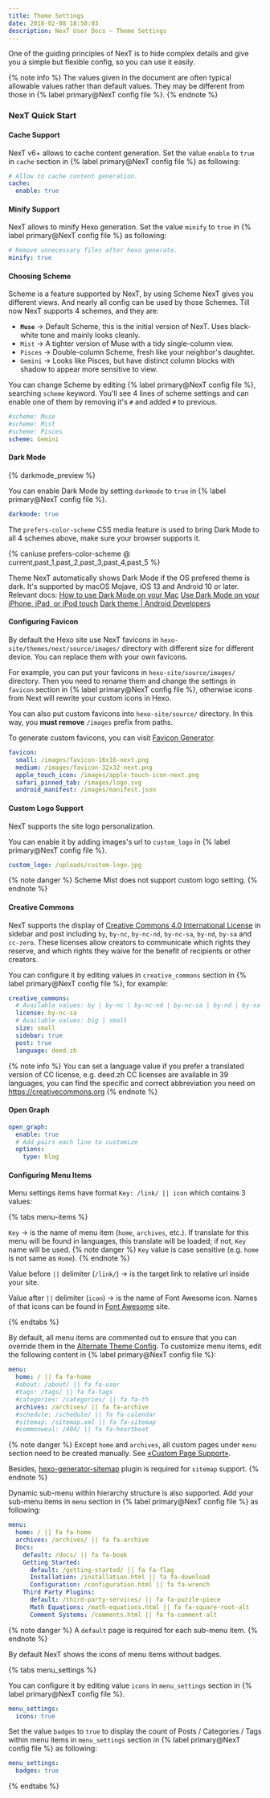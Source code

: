 ```yaml
---
title: Theme Settings
date: 2018-02-08 18:50:03
description: NexT User Docs – Theme Settings
---
```


One of the guiding principles of NexT is to hide complex details and give you a simple but flexible config, so you can use it easily.

{% note info %}
The values given in the document are often typical allowable values rather than default values. They may be different from those in {% label primary@NexT config file %}.
{% endnote %}

### NexT Quick Start

#### Cache Support

NexT v6+ allows to cache content generation. Set the value `enable` to `true` in `cache` section in {% label primary@NexT config file %} as following:

```yml NexT config file
# Allow to cache content generation.
cache:
  enable: true
```

#### Minify Support

NexT allows to minify Hexo generation. Set the value `minify` to `true` in {% label primary@NexT config file %} as following:

```yml NexT config file
# Remove unnecessary files after hexo generate.
minify: true
```

#### Choosing Scheme

Scheme is a feature supported by NexT, by using Scheme NexT gives you different views. And nearly all config can be used by those Schemes. Till now NexT supports 4 schemes, and they are:

* **`Muse`** → Default Scheme, this is the initial version of NexT. Uses black-white tone and mainly looks cleanly.
* `Mist` → A tighter version of Muse with a tidy single-column view.
* `Pisces` → Double-column Scheme, fresh like your neighbor's daughter.
* `Gemini` → Looks like Pisces, but have distinct column blocks with shadow to appear more sensitive to view.

You can change Scheme by editing {% label primary@NexT config file %}, searching `scheme` keyword. You'll see 4 lines of scheme settings and can enable one of them by removing it's `#` and added `#` to previous.

```yml NexT config file
#scheme: Muse
#scheme: Mist
#scheme: Pisces
scheme: Gemini
```

#### Dark Mode

{% darkmode_preview %}

You can enable Dark Mode by setting `darkmode` to `true` in {% label primary@NexT config file %}.

```yml NexT config file
darkmode: true
```

The `prefers-color-scheme` CSS media feature is used to bring Dark Mode to all 4 schemes above, make sure your browser supports it.

{% caniuse prefers-color-scheme @ current,past_1,past_2,past_3,past_4,past_5 %}

Theme NexT automatically shows Dark Mode if the OS prefered theme is dark. It's supported by macOS Mojave, iOS 13 and Android 10 or later. Relevant docs:
[How to use Dark Mode on your Mac](https://support.apple.com/en-us/HT208976)
[Use Dark Mode on your iPhone, iPad, or iPod touch](https://support.apple.com/en-us/HT210332)
[Dark theme | Android Developers](https://developer.android.com/guide/topics/ui/look-and-feel/darktheme)

#### Configuring Favicon

By default the Hexo site use NexT favicons in `hexo-site/themes/next/source/images/` directory with different size for different device. You can replace them with your own favicons.

For example, you can put your favicons in `hexo-site/source/images/` directory. Then you need to rename them and change the settings in `favicon` section in {% label primary@NexT config file %}, otherwise icons from Next will rewrite your custom icons in Hexo.

You can also put custom favicons into `hexo-site/source/` directory. In this way, you **must remove** `/images` prefix from paths.

To generate custom favicons, you can visit [Favicon Generator](https://realfavicongenerator.net).

```yml Hexo config file
favicon:
  small: /images/favicon-16x16-next.png
  medium: /images/favicon-32x32-next.png
  apple_touch_icon: /images/apple-touch-icon-next.png
  safari_pinned_tab: /images/logo.svg
  android_manifest: /images/manifest.json
```

#### Custom Logo Support

NexT supports the site logo personalization.

You can enable it by adding images's url to `custom_logo` in {% label primary@NexT config file %}.

```yml NexT config file
custom_logo: /uploads/custom-logo.jpg
```

{% note danger %}
Scheme Mist does not support custom logo setting.
{% endnote %}

#### Creative Commons

NexT supports the display of [Creative Commons 4.0 International License](https://creativecommons.org/) in sidebar and post including `by`, `by-nc`, `by-nc-nd`, `by-nc-sa`, `by-nd`, `by-sa` and `cc-zero`. These licenses allow creators to communicate which rights they reserve, and which rights they waive for the benefit of recipients or other creators.

You can configure it by editing values in `creative_commons` section in {% label primary@NexT config file %}, for example:

```yml NexT config file
creative_commons:
  # Available values: by | by-nc | by-nc-nd | by-nc-sa | by-nd | by-sa | cc-zero
  license: by-nc-sa
  # Available values: big | small
  size: small
  sidebar: true
  post: true
  language: deed.zh
```

{% note info %}
You can set a language value if you prefer a translated version of CC license, e.g. deed.zh
CC licenses are available in 39 languages, you can find the specific and correct abbreviation you need on https://creativecommons.org
{% endnote %}

#### Open Graph

```yml NexT config file
open_graph:
  enable: true
  # Add pairs each line to customize
  options:
    type: blog
```

#### Configuring Menu Items

Menu settings items have format `Key: /link/ || icon` which contains 3 values:

{% tabs menu-items %}
<!-- tab <code>Key</code> -->
`Key` → is the name of menu item (`home`, `archives`, etc.).
If translate for this menu will be found in languages, this translate will be loaded; if not, `Key` name will be used.
{% note danger %}
`Key` value is case sensitive (e.g. `home` is not same as `Home`).
{% endnote %}
<!-- endtab -->

<!-- tab <code>link</code> -->
Value before `||` delimiter (`/link/`) → is the target link to relative url inside your site.
<!-- endtab -->

<!-- tab <code>icon</code> -->
Value after `||` delimiter (`icon`) → is the name of Font Awesome icon.
Names of that icons can be found in [Font Awesome](https://fontawesome.com) site.
<!-- endtab -->
{% endtabs %}

By default, all menu items are commented out to ensure that you can override them in the [Alternate Theme Config](/docs/getting-started/configuration.html).
To customize menu items, edit the following content in {% label primary@NexT config file %}:

```yml NexT config file
menu:
  home: / || fa fa-home
  #about: /about/ || fa fa-user
  #tags: /tags/ || fa fa-tags
  #categories: /categories/ || fa fa-th
  archives: /archives/ || fa fa-archive
  #schedule: /schedule/ || fa fa-calendar
  #sitemap: /sitemap.xml || fa fa-sitemap
  #commonweal: /404/ || fa fa-heartbeat
```

{% note danger %}
Except `home` and `archives`, all custom pages under `menu` section need to be created manually. See [«Custom Page Support»](/docs/theme-settings/custom-pages.html).

Besides, [hexo-generator-sitemap](https://github.com/hexojs/hexo-generator-sitemap) plugin is required for `sitemap` support.
{% endnote %}

Dynamic sub-menu within hierarchy structure is also supported. Add your sub-menu items in `menu` section in {% label primary@NexT config file %} as following:

```yml NexT config file
menu:
  home: / || fa fa-home
  archives: /archives/ || fa fa-archive
  Docs:
    default: /docs/ || fa fa-book
    Getting Started:
      default: /getting-started/ || fa fa-flag
      Installation: /installation.html || fa fa-download
      Configuration: /configuration.html || fa fa-wrench
    Third Party Plugins:
      default: /third-party-services/ || fa fa-puzzle-piece
      Math Equations: /math-equations.html || fa fa-square-root-alt
      Comment Systems: /comments.html || fa fa-comment-alt
```

{% note danger %}
A `default` page is required for each sub-menu item.
{% endnote %}

By default NexT shows the icons of menu items without badges.

{% tabs menu_settings %}
<!-- tab <code>icons</code> -->
You can configure it by editing value `icons` in `menu_settings` section in {% label primary@NexT config file %}.

```yml NexT config file
menu_settings:
  icons: true
```
<!-- endtab -->

<!-- tab <code>badges</code> -->
Set the value `badges` to `true` to display the count of Posts / Categories / Tags within menu items in `menu_settings` section in {% label primary@NexT config file %} as following:

```yml NexT config file
menu_settings:
  badges: true
```
<!-- endtab -->

{% endtabs %}
